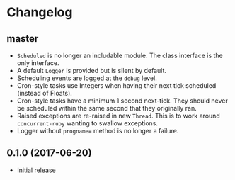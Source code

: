 # Changelog

## master
- `Scheduled` is no longer an includable module. The class interface is the only
  interface.
- A default `Logger` is provided but is silent by default.
- Scheduling events are logged at the `debug` level.
- Cron-style tasks use Integers when having their next
  tick scheduled (instead of Floats).
- Cron-style tasks have a minimum 1 second next-tick. They
  should never be scheduled within the same second that
  they originally ran.
- Raised exceptions are re-raised in new `Thread`. This is
  to work around `concurrent-ruby` wanting to swallow exceptions.
- Logger without `progname=` method is no longer a failure.

## 0.1.0 (2017-06-20)
- Initial release

